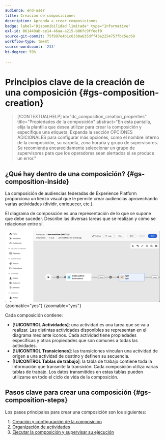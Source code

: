 ```yaml
---
audience: end-user
title: Creación de composiciones
description: Aprenda a crear composiciones
badge: label="Disponibilidad limitada" type="Informative"
exl-id: 861440ab-ce14-46aa-a215-b86fc9ffeef0
source-git-commit: 75f997e4b1c0338a635dff43e2254757fbc5ec69
workflow-type: tm+mt
source-wordcount: '233'
ht-degree: 59%

---
```


# Principios clave de la creación de una composición {#gs-composition-creation}

>[!CONTEXTUALHELP]
>id="dc_composition_creation_properties"
>title="Propiedades de la composición"
>abstract="En esta pantalla, elija la plantilla que desea utilizar para crear la composición y especifique una etiqueta. Expanda la sección OPCIONES ADICIONALES para configurar más opciones, como el nombre interno de la composición, su carpeta, zona horaria y grupo de supervisores. Se recomienda encarecidamente seleccionar un grupo de supervisores para que los operadores sean alertados si se produce un error."

## ¿Qué hay dentro de una composición? {#gs-composition-inside}

La composición de audiencias federadas de Experience Platform proporciona un lienzo visual que le permite crear audiencias aprovechando varias actividades (dividir, enriquecer, etc.).

El diagrama de composición es una representación de lo que se supone que debe suceder. Describe las diversas tareas que se realizan y cómo se relacionan entre sí.

![](assets/composition-example.png){zoomable="yes"} {zoomable="yes"}

Cada composición contiene:

* **[!UICONTROL Actividades]**: una actividad es una tarea que se va a realizar. Las distintas actividades disponibles se representan en el diagrama mediante iconos. Cada actividad tiene propiedades específicas y otras propiedades que son comunes a todas las actividades.
* **[!UICONTROL Transiciones]**: las transiciones vinculan una actividad de origen a una actividad de destino y definen su secuencia.
* **[!UICONTROL Tablas de trabajo]**: la tabla de trabajo contiene toda la información que transmite la transición. Cada composición utiliza varias tablas de trabajo. Los datos transmitidos en estas tablas pueden utilizarse en todo el ciclo de vida de la composición.

## Pasos clave para crear una composición {#gs-composition-steps}

Los pasos principales para crear una composición son los siguientes:

1. [Creación y configuración de la composición](../compositions/create-composition.md)
1. [Organización de actividades](../compositions/orchestrate-activities.md)
1. [Ejecutar la composición y supervisar su ejecución](../compositions/start-monitor-composition.md)
